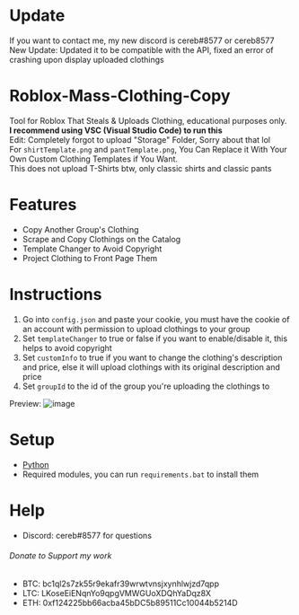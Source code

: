 # Update
If you want to contact me, my new discord is cereb#8577 or cereb8577  
New Update: Updated it to be compatible with the API, fixed an error of crashing upon display uploaded clothings

# Roblox-Mass-Clothing-Copy
Tool for Roblox That Steals &amp; Uploads Clothing, educational purposes only.  
**I recommend using VSC (Visual Studio Code) to run this**  
Edit: Completely forgot to upload "Storage" Folder, Sorry about that lol  
For `shirtTemplate.png` and `pantTemplate.png`, You Can Replace it With Your Own Custom Clothing Templates if You Want.  
This does not upload T-Shirts btw, only classic shirts and classic pants  

# Features
- Copy Another Group's Clothing  
- Scrape and Copy Clothings on the Catalog  
- Template Changer to Avoid Copyright  
- Project Clothing to Front Page Them  

# Instructions
1. Go into `config.json` and paste your cookie, you must have the cookie of an account with permission to upload clothings to your group  
2. Set `templateChanger` to true or false if you want to enable/disable it, this helps to avoid copyright  
3. Set `customInfo` to true if you want to change the clothing's description and price, else it will upload clothings with its original description and price  
4. Set `groupId` to the id of the group you're uploading the clothings to

Preview: 
![image](https://github.com/OriginalAlien/Roblox-Mass-Clothing-Copy/assets/80835991/10fe79be-1fd0-4d43-8034-3d304d7e887e)

# Setup
- [Python](https://python.org/downloads)  
- Required modules, you can run `requirements.bat` to install them  

# Help
- Discord: cereb#8577 for questions  

###### Donate to Support my work
- BTC: bc1ql2s7zk55r9ekafr39wrwtvnsjxynhlwjzd7qpp
- LTC: LKoseEiENqnYo9qpgVMWGUoXDQhYaDqz8X
- ETH: 0xf124225bb66acba45bDC5b89511Cc10044b5214D
